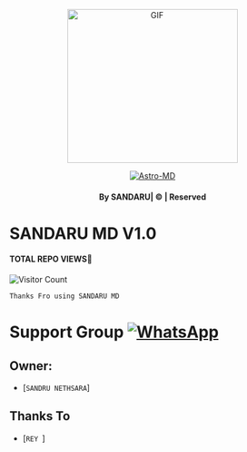 <div align="center">

  <p align="center">

<img src="https://telegra.ph/file/6995d328a9c88d8e15750.jpg" alt="GIF" width="300" height="270"/>

</p>

  <p align="center">

<a href="#"><img title="Astro-MD" src="https://img.shields.io/badge/astro-md-green?colorA=%23ff0000&colorB=%23017e40&style=for-the-badge"></a>

</p>

</div>

#### <p align="center">By SANDARU| © | Reserved  </br> 

# SANDARU MD V1.0
#### TOTAL REPO VIEWS📍
![Visitor Count](https://profile-counter.glitch.me/terror-boy/count.svg)

    

     
  
   
   ```Thanks Fro using SANDARU MD```
   
# Support Group <a href="https://chat.whatsapp.com/CF1UzSe346d9oAMxupysGT"><img alt="WhatsApp" src="https://img.shields.io/badge/-Whatsapp%20Group-lightgrey?style=for-the-badge&logo=whatsapp&logoColor=white"/></a>

## Owner:
* [`SANDRU NETHSARA`]

## Thanks To
* [`REY `]
